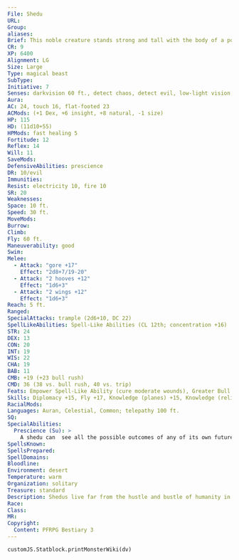 ```yaml
---
File: Shedu
URL: 
Group: 
aliases: 
Brief: This noble creature stands strong and tall with the body of a powerful bull and the head of a wise-looking human.
CR: 9
XP: 6400
Alignment: LG
Size: Large
Type: magical beast
SubType: 
Initiative: 7
Senses: darkvision 60 ft., detect chaos, detect evil, low-light vision, true seeing; Perception +20
Aura: 
AC: 24, touch 16, flat-footed 23
ACMods: (+1 Dex, +6 insight, +8 natural, -1 size)
HP: 115
HD: (11d10+55)
HPMods: fast healing 5
Fortitude: 12
Reflex: 14
Will: 11
SaveMods: 
DefensiveAbilities: prescience
DR: 10/evil
Immunities: 
Resist: electricity 10, fire 10
SR: 20
Weaknesses: 
Space: 10 ft.
Speed: 30 ft.
MoveMods: 
Burrow: 
Climb: 
Fly: 60 ft.
Maneuverability: good
Swim: 
Melee: 
  - Attack: "gore +17"
    Effect: "2d8+7/19-20"
  - Attack: "2 hooves +12"
    Effect: "1d6+3"
  - Attack: "2 wings +12"
    Effect: "1d6+3"
Reach: 5 ft.
Ranged: 
SpecialAttacks: trample (2d6+10, DC 22)
SpellLikeAbilities: Spell-Like Abilities (CL 12th; concentration +16)  Constant- detect chaos, detect evil, true seeing   3/day-empowered cure moderate wounds, dispel magic, magic circle against evil, remove disease, shield other   1/day-dismissal (DC 19), flame strike (DC 19), restoration
STR: 24
DEX: 13
CON: 20
INT: 19
WIS: 22
CHA: 19
BAB: 11
CMB: +19 (+23 bull rush)
CMD: 36 (38 vs. bull rush, 40 vs. trip)
Feats: Empower Spell-Like Ability (cure moderate wounds), Greater Bull Rush, Improved Bull Rush, Improved Critical (gore), Iron Will, Power Attack
Skills: Diplomacy +15, Fly +17, Knowledge (planes) +15, Knowledge (religion) +15, Perception +20, Sense Motive +17
RacialMods: 
Languages: Auran, Celestial, Common; telepathy 100 ft.
SQ: 
SpecialAbilities:
  Prescience (Su): >
    A shedu can  see all the possible outcomes of any of its own futures. This grants the creature an insight bonus to its AC and on initiative checks and Reflex saves equal to its Wisdom bonus (+6 for most shedus).
SpellsKnown: 
SpellsPrepared: 
SpellDomains: 
Bloodline: 
Environment: desert
Temperature: warm
Organization: solitary
Treasure: standard
Description: Shedus live far from the hustle and bustle of humanity in harsh deserts. There they populate caves, ruins, or ancient temples reclaimed from the shifting sands. In these places of refuge, shedus contemplate the struggle between good and evil throughout the universe. Tireless vehicles of good and kindness, shedus fight against outsiders who corrupt and threaten humanity. Skilled in healing, shedus focus on eliminating plagues, even hunting down outsiders and undead working in that destructive medium.  Shedus rarely make their homes near each other. This is not out of any sort of animosity, but rather from a feeling that having two or more shedus within close proximity wastes the opportunity to provide aid to a larger region. When a shedu roams through the lands of another, it always seeks out the local shedu for an opportunity to talk and share knowledge over the course of 3 days.
Race: 
Class: 
MR: 
Copyright:
  Content: PFRPG Bestiary 3
---
```

```dataviewjs
customJS.Statblock.printMonsterWiki(dv)
```

